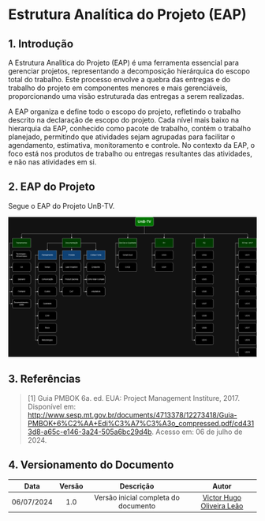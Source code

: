 # Estrutura Analítica do Projeto (EAP)

## 1. Introdução

A Estrutura Analítica do Projeto (EAP) é uma ferramenta essencial para gerenciar projetos, representando a decomposição hierárquica do escopo total do trabalho. Este processo envolve a quebra das entregas e do trabalho do projeto em componentes menores e mais gerenciáveis, proporcionando uma visão estruturada das entregas a serem realizadas.

A EAP organiza e define todo o escopo do projeto, refletindo o trabalho descrito na declaração de escopo do projeto. Cada nível mais baixo na hierarquia da EAP, conhecido como pacote de trabalho, contém o trabalho planejado, permitindo que atividades sejam agrupadas para facilitar o agendamento, estimativa, monitoramento e controle. No contexto da EAP, o foco está nos produtos de trabalho ou entregas resultantes das atividades, e não nas atividades em si.

## 2. EAP do Projeto

Segue o EAP do Projeto UnB-TV.

![EAP](https://raw.githubusercontent.com/fga-eps-mds/2024.1-UnB-TV-DOC/main/docs/assets/eap.png)

## 3. Referências

> [1] Guia PMBOK 6a. ed. EUA: Project Management Institure, 2017. Disponível em: http://www.sesp.mt.gov.br/documents/4713378/12273418/Guia-PMBOK+6%C2%AA+Edi%C3%A7%C3%A3o_compressed.pdf/cd4313d8-a65c-e146-3a24-505a6bc29d4b. Acesso em: 06 de julho de 2024.

## 4. Versionamento do Documento

| Data | Versão | Descrição | Autor |
| :-----: | :-------------: | :---------------: | :-: |
| 06/07/2024 | 1.0 | Versão inicial completa do documento | [Victor Hugo Oliveira Leão](https://github.com/victorleaoo) |
